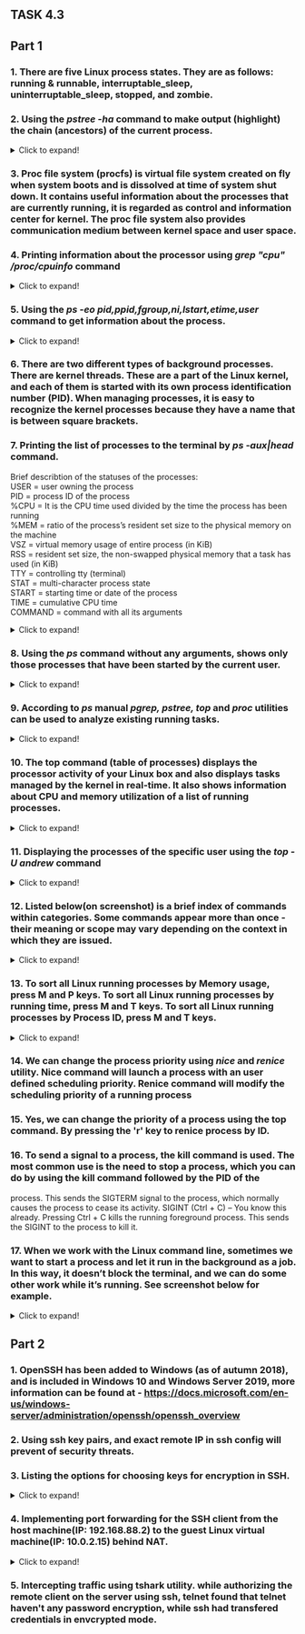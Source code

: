 ## TASK 4.3


## Part 1


### 1. There are five Linux process states. They are as follows: running & runnable, interruptable_sleep, uninterruptable_sleep, stopped, and zombie.


### 2. Using the *pstree -ha* command to make output (highlight) the chain (ancestors) of the current process.
<details>
  <summary>Click to expand!</summary>

  ![img](images/lx01.jpg)
</details>


### 3. Proc file system (procfs) is virtual file system created on fly when system boots and is dissolved at time of system shut down. It contains useful information about the processes that are currently running, it is regarded as control and information center for kernel. The proc file system also provides communication medium between kernel space and user space.


### 4. Printing information about the processor using *grep "cpu" /proc/cpuinfo* command
<details>
  <summary>Click to expand!</summary>

  ![img](images/lx02.jpg)
</details>


### 5. Using the *ps -eo pid,ppid,fgroup,ni,lstart,etime,user* command to get information about the process.
<details>
  <summary>Click to expand!</summary>

  ![img](images/lx03.jpg)
</details>
 

### 6. There are two different types of background processes. There are kernel threads. These are a part of the Linux kernel, and each of them is started with its own process identification number (PID). When managing processes, it is easy to recognize the kernel processes because they have a name that is between square brackets.


### 7. Printing the list of processes to the terminal by *ps -aux|head* command.
Brief describtion of the statuses of the processes:\
    USER = user owning the process\
    PID = process ID of the process\
    %CPU = It is the CPU time used divided by the time the process has been running\
    %MEM = ratio of the process’s resident set size to the physical memory on the machine\
    VSZ = virtual memory usage of entire process (in KiB)\
    RSS = resident set size, the non-swapped physical memory that a task has used (in KiB)\
    TTY = controlling tty (terminal)\
    STAT = multi-character process state\
    START = starting time or date of the process\
    TIME = cumulative CPU time\
    COMMAND = command with all its arguments
<details>
  <summary>Click to expand!</summary>

  ![img](images/lx04.jpg)
</details>


### 8. Using the *ps* command without any arguments, shows only those processes that have been started by the current user.
<details>
  <summary>Click to expand!</summary>

  ![img](images/lx05.jpg)
</details>


### 9. According to *ps* manual *pgrep, pstree, top* and *proc* utilities can be used to analyze existing running tasks.
<details>
  <summary>Click to expand!</summary>

  ![img](images/lx06.jpg)
</details>


### 10. The top command (table of processes) displays the processor activity of your Linux box and also displays tasks managed by the kernel in real-time. It also shows information about CPU and memory utilization of a list of running processes.
<details>
  <summary>Click to expand!</summary>

  ![img](images/lx07.jpg)
</details>


### 11. Displaying the processes of the specific user using the *top -U andrew* command
<details>
  <summary>Click to expand!</summary>

  ![img](images/lx08.jpg)
</details>


### 12. Listed below(on screenshot) is a brief index of commands within categories. Some commands appear more than once - their meaning or scope may vary depending on the context in which they are issued.
<details>
  <summary>Click to expand!</summary>

  ![img](images/lx09.jpg)
</details>


### 13. To sort all Linux running processes by Memory usage, press M and P keys. To sort all Linux running processes by running time, press M and T keys. To sort all Linux running processes by Process ID, press M and T keys.
<details>
  <summary>Click to expand!</summary>

  ![img](images/lx10.jpg)
</details>


### 14. We can change the process priority using *nice* and *renice* utility. Nice command will launch a process with an user defined scheduling priority. Renice command will modify the scheduling priority of a running process


### 15. Yes, we can change the priority of a process using the top command. By pressing the 'r' key to renice process by ID.


### 16.  To send a signal to a process, the kill command is used. The most common use is the need to stop a process, which you can do by using the kill command followed by the PID of the 
process. This sends the SIGTERM signal to the process, which normally causes the process to cease its activity. SIGINT (Ctrl + C) – You know this already. Pressing Ctrl + C kills the running foreground process. This sends the SIGINT to the process to kill it.


### 17. When we work with the Linux command line, sometimes we want to start a process and let it run in the background as a job. In this way, it doesn’t block the terminal, and we can do some other work while it’s running. See screenshot below for example.
<details>
  <summary>Click to expand!</summary>

  ![img](images/lx11.jpg)
</details>



## Part 2


### 1. OpenSSH has been added to Windows (as of autumn 2018), and is included in Windows 10 and Windows Server 2019,  more information can be found at - https://docs.microsoft.com/en-us/windows-server/administration/openssh/openssh_overview


### 2. Using ssh key pairs, and exact remote IP in ssh config will prevent of security threats.

### 3. Listing the options for choosing keys for encryption in SSH.
<details>
  <summary>Click to expand!</summary>

  ![img](images/lx12.jpg)
</details>


### 4. Implementing port forwarding for the SSH client from the host machine(IP: 192.168.88.2) to the guest Linux virtual machine(IP: 10.0.2.15) behind NAT.
<details>
  <summary>Click to expand!</summary>

  ![img](images/lx13.jpg)
  ![img](images/lx14.jpg)
</details>


### 5. Intercepting traffic using tshark utility. while authorizing the remote client on the server using ssh, telnet found that telnet haven't any password encryption, while ssh had transfered credentials in envcrypted mode.
